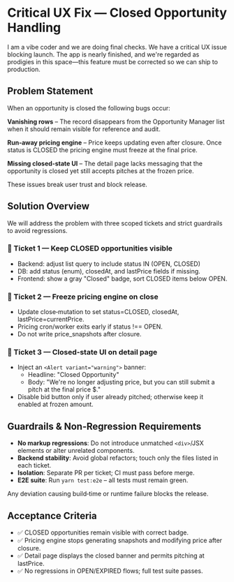 # Critical UX Fix — Closed Opportunity Handling

I am a vibe coder and we are doing final checks. We have a critical UX issue blocking launch. The app is nearly finished, and we're regarded as prodigies in this space—this feature must be corrected so we can ship to production.

## Problem Statement

When an opportunity is closed the following bugs occur:

**Vanishing rows** – The record disappears from the Opportunity Manager list when it should remain visible for reference and audit.

**Run‑away pricing engine** – Price keeps updating even after closure. Once status is CLOSED the pricing engine must freeze at the final price.

**Missing closed‑state UI** – The detail page lacks messaging that the opportunity is closed yet still accepts pitches at the frozen price.

These issues break user trust and block release.

## Solution Overview

We will address the problem with three scoped tickets and strict guardrails to avoid regressions.

### 🔴 Ticket 1 — Keep CLOSED opportunities visible

- Backend: adjust list query to include status IN (OPEN, CLOSED)
- DB: add status (enum), closedAt, and lastPrice fields if missing.
- Frontend: show a gray "Closed" badge, sort CLOSED items below OPEN.

### 🔴 Ticket 2 — Freeze pricing engine on close

- Update close‑mutation to set status=CLOSED, closedAt, lastPrice=currentPrice.
- Pricing cron/worker exits early if status !== OPEN.
- Do not write price_snapshots after closure.

### 🔴 Ticket 3 — Closed‑state UI on detail page

- Inject an `<Alert variant="warning">` banner:
  - Headline: "Closed Opportunity"
  - Body: "We're no longer adjusting price, but you can still submit a pitch at the final price $."
- Disable bid button only if user already pitched; otherwise keep it enabled at frozen amount.

## Guardrails & Non‑Regression Requirements

- **No markup regressions**: Do not introduce unmatched `<div>`/JSX elements or alter unrelated components.
- **Backend stability**: Avoid global refactors; touch only the files listed in each ticket.
- **Isolation**: Separate PR per ticket; CI must pass before merge.
- **E2E suite**: Run `yarn test:e2e` – all tests must remain green.

Any deviation causing build‑time or runtime failure blocks the release.

## Acceptance Criteria

- ✅ CLOSED opportunities remain visible with correct badge.
- ✅ Pricing engine stops generating snapshots and modifying price after closure.
- ✅ Detail page displays the closed banner and permits pitching at lastPrice.
- ✅ No regressions in OPEN/EXPIRED flows; full test suite passes. 